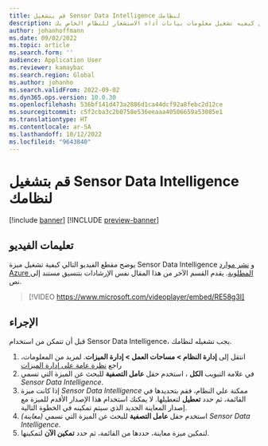 ```yaml
---
title: قم بتشغيل Sensor Data Intelligence لنظامك
description: يوضح هذا المقال كيفيه تشغيل معلومات بيانات أداه الاستشعار للنظام الخاص بك.
author: johanhoffmann
ms.date: 09/02/2022
ms.topic: article
ms.search.form: ''
audience: Application User
ms.reviewer: kamaybac
ms.search.region: Global
ms.author: johanho
ms.search.validFrom: 2022-09-02
ms.dyn365.ops.version: 10.0.30
ms.openlocfilehash: 536bf141d473a2886d1ca44dcf92a8febc2d12ce
ms.sourcegitcommit: c5f2cba3c2b0758e536eeaaa40506659a53085e1
ms.translationtype: HT
ms.contentlocale: ar-SA
ms.lasthandoff: 10/12/2022
ms.locfileid: "9643840"
---
```

# <a name="turn-on-sensor-data-intelligence-for-your-system"></a>قم بتشغيل Sensor Data Intelligence لنظامك

[!include [banner](../includes/banner.md)]
[!INCLUDE [preview-banner](../includes/preview-banner.md)]

## <a name="video-instructions"></a>تعليمات الفيديو

يوضح مقطع الفيديو التالي كيفية تشغيل ميزة Sensor Data Intelligence و [نشر موارد Azure المطلوبة](sdi-deploy-iot-solution-on-azure.md). يقدم القسم الآخر من هذا المقال نفس الإرشادات بتنسيق مستند إلى نص.

> [!VIDEO https://www.microsoft.com/videoplayer/embed/RE58g3I]

## <a name="procedure"></a>الإجراء

قبل أن تتمكن من استخدام Sensor Data Intelligence، يجب تشغيله لنظامك.

1. انتقل إلى **إدارة النظام \> مساحات العمل \> إدارة الميزات**. لمزيد من المعلومات، راجع [‏‫نظرة عامة على إدارة الميزات](../../fin-ops-core/fin-ops/get-started/feature-management/feature-management-overview.md)
1. في علامة التبويب **الكل** ، استخدم حقل **عامل التصفية** للبحث عن الميزة التي تسمي *Sensor Data Intelligence*.
1. إذا كانت ميزة *Sensor Data Intelligence* ممكنة علي النظام، فقم بتحديدها في القائمة، ثم حدد **تعطيل** لتعطيلها. لا يمكنك استخدام هذا الإصدار الأقدم للميزة مع إصدار المعاينة الجديد الذي سيتم تمكينه في الخطوة التالية.
1. استخدم حقل **عامل التصفية** للبحث عن الميزة التي تسمي *(معاينة) Sensor Data Intelligence*.
1. لتمكين ميزة معاينة، حددها من القائمة، ثم حدد **تمكين الآن** لتمكينها.
